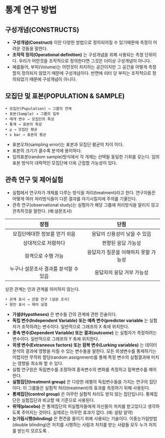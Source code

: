 # 통계 연구 방법

## 구성개념(CONSTRUCTS)
- **구성개념(Construct)** 이란 다양한 방법으로 정의되어질 수 있기때문에 측정이 어려운 것들을 말한다.
- **조작적 정의(Operational definition)** 는 구성개념을 위해 사용되는 측정 단위이다. 우리가 어떤것을 조작적으로 정의한다면 그것은 더이상 구성개념이 아니다.
- 예를들어, 부피(Volume)는 어떤것이 차지하는 공간이지만 그 공간을 어떻게 측정할지 정의되지 않았기 때문에 구성개념이다. 반면에 리터 당 부피는 조작적으로 정의되었기 때문에 구성개념이 아니다. 

## 모집단 및 표본(POPULATION & SAMPLE)
    • 모집단(Population) → 그룹의 전체
    • 표본(Sample) ➔ 그룹의 일부
    • 매개 변수 ⇒ 모집단의 특성
    • 통계 → 표본의 특성
    • μ → 모집단 평균
    • x bar → 표본의 평균

- 표본오차(sampling error)는 표본과 모집단 평균의 차이 이다.
- 표본의 크기가 클수록 분석에 용이하다.
- 임의표본(random sample)방식에서 각 개체는 선택될 동일한 기회를 갖는다. 임의표본 방식이 대략적인 모집단에 더욱 근접할 가능성이 있다.


## 관측 연구 및 제어실험
- 실험에서 연구자가 개체를 다루는 방식을 처리(treatment)라고 한다. 연구자들은 어떻게 여러 처리방식들이 다른 결과를 야기시킬지에 주의를 기울인다.
- 관측 연구(observational study)는 실험자가 해당 그룹에 처리방식을 알리지 않고 관측하것을 말한다. (예:설문조사) 


| 장점| 단점| 
|:-------------:|:-------------:|
| 모집단에대한 정보를 얻기 쉬움| 응답의 신용성이 낮을 수 있음 |
| 상대적으로 저렴하다|편향된 응답 가능성|
| 원격으로 수행 가능| 응답자가 질문을 이해하지 못할 가능성|
| 누구나 설문조사 결과를 분석할 수 있음| 응답자의 응답 거부 가능성|

상관 관계는 인과 관계를 의미하지 않는다.

    • 관계 표시 ➔ 관찰 연구 (설문 조사)
    • 원인 표시 → 제어 실험

- **가설(Hypotheses)** 은 변수들 간의 관계에 관한 진술이다.
- **독립 변수(Independent Variable) 또는 예측 변수(predictor variable** 는 실험자가 조작하려는 변수이다. 일반적으로 그래프의 X 축에 위치한다.
- **종속 변수(Dependent Variable) 또는 결과(outcome)** 는 실험자가 측정하려는 변수이다. 일반적으로 그래프의 Y 축에 위치한다.
- **외생 변수(Extraneous factors) 또는 잠복 변수(Lurking variables)** 는 데이터 분석의 결과에 영향을 미칠 수 있는 변수들을 말한다. 모든 외생변수를 통제하기는 어렵지만 무작위 할당(random assignment)를 통해 특정 변수의 실험결과에 미치는 영향을 최소화 할 수 있다. 
- 실험 연구원은 독립변수를 조정하여 종속변수의 변화를 측정하고 잠복변수를 제어한다.
- **실험집단(treatment group)** 은 다양한 레벨의 독립변수들을 가지는 연구의 집단이다. 이 그룹들은 실험적 처리(treatment)의 효과를 측정하기 위해 사용된다.
- **통제집단(control group)** 은 아무런 실험적 처리도 받지 않는 집단입니다. 통제집단은 실험집단과 비교할 때 기준으로 사용된다. 
- **위약(placebo)** 은 통제집단의 피실험자들에게 자신들이 처치를 받고있다고 생각하도록 주어지는 것이다. 실제로는 아무런 효과가 없다.
(예: 설탕 알약)
- **눈가림시행(blinding)** 은 편견을 줄이기 위해 사용되는 기술이다. 이중눈가림방법(double blinding)은 처치를 시행하는 사람과 처치를 받는 사람들 모두 누가 처치를 받는지 모르도록 .
